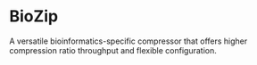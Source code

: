 # BioZip
A versatile bioinformatics-specific compressor that offers higher compression ratio throughput and flexible configuration.
